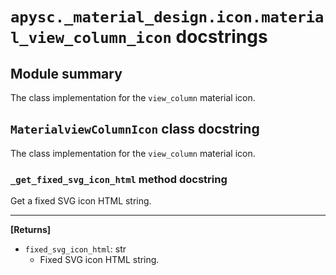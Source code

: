 # `apysc._material_design.icon.material_view_column_icon` docstrings

## Module summary

The class implementation for the `view_column` material icon.

## `MaterialviewColumnIcon` class docstring

The class implementation for the `view_column` material icon.

### `_get_fixed_svg_icon_html` method docstring

Get a fixed SVG icon HTML string.<hr>

**[Returns]**

- `fixed_svg_icon_html`: str
  - Fixed SVG icon HTML string.